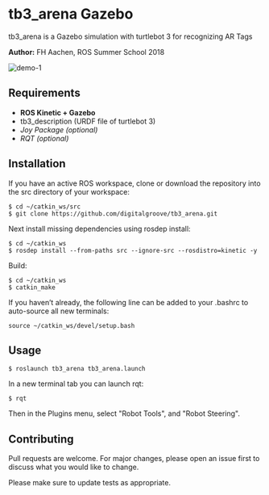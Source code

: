 # tb3_arena Gazebo 

tb3_arena is a Gazebo simulation with turtlebot 3 for recognizing AR Tags

**Author:** FH Aachen, ROS Summer School 2018

![demo-1](https://github.com/digitalgroove/tb3_arena/blob/master/readme-images/arena.png)

## Requirements
* **ROS Kinetic + Gazebo**
* tb3_description (URDF file of turtlebot 3)
* _Joy Package (optional)_
* _RQT (optional)_

## Installation

If you have an active ROS workspace, clone or download the repository into the src directory of your workspace:
```
$ cd ~/catkin_ws/src
$ git clone https://github.com/digitalgroove/tb3_arena.git
```

Next install missing dependencies using rosdep install:
```
$ cd ~/catkin_ws
$ rosdep install --from-paths src --ignore-src --rosdistro=kinetic -y
```

Build:
```
$ cd ~/catkin_ws
$ catkin_make
```

If you haven’t already, the following line can be added to your .bashrc to auto-source all new terminals:
```
source ~/catkin_ws/devel/setup.bash
```


## Usage

```
$ roslaunch tb3_arena tb3_arena.launch
```

In a new terminal tab you can launch rqt:

```
$ rqt
```
Then in the Plugins menu, select "Robot Tools", and "Robot Steering".




## Contributing
Pull requests are welcome. For major changes, please open an issue first to discuss what you would like to change.

Please make sure to update tests as appropriate.

